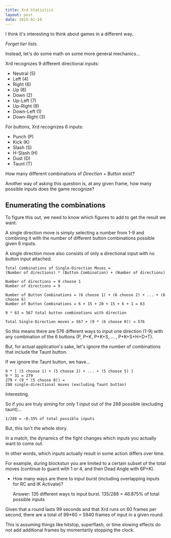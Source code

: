 ```yaml
---
title: Xrd Statistics
layout: post
date: 2015-02-10
---
```


I think it's interesting to think about games in a different way.

_Forget tier lists._

Instead, let's do some math on some more general mechanics...

Xrd recognizes 9 different directional inputs:

* Neutral (5)
* Left (4)
* Right (6)
* Up (8)
* Down (2)
* Up-Left (7)
* Up-Right (9)
* Down-Left (1)
* Down-Right (3)


For buttons, Xrd recognizes 6 inputs:

* Punch (P)
* Kick (K)
* Slash (S)
* H-Slash (H)
* Dust (D)
* Taunt (T)

How many different combinations of _Direction_ + _Button_ exist?

Another way of asking this question is, at any given frame, how many possible inputs
does the game recognize?


## Enumerating the combinations ##

To figure this out, we need to know which figures to add to get the result we want.

A single direction move is simply selecting a number from 1-9 and combining it with
the number of different button combinations possible given 6 inputs. 

A single direction move also consists of only a directional input 
with no button input attached.

	Total Combinations of Single-Direction Moves =
	(Number of directions) * (Button Combination) + (Number of directions)

	Number of directions = 9 choose 1
	Number of directions = 9

	Number of Button Combinations = (6 choose 1) + (6 choose 2) + ... + (6 choose 6)
	Number of Button Combinations = 6 + 15 + 20 + 15 + 6 + 1 = 63

	9 * 63 = 567 total button combinations with direction

	Total Single-Direction moves = 567 + (9 * (6 choose 0)) = 576

So this means there are 576 different ways to input one direction (1-9) 
with any combination of the 6 buttons (P, P+K, P+K+S, ... , P+K+S+H+D+T).

But, for actual application's sake, let's ignore the number of combinations that include the 
Taunt button.

If we ignore the Taunt button, we have...

	9 * [ (5 choose 1) + (5 choose 2) + ... + (5 choose 5) ]
	9 * 31 = 279
	279 + (9 * (5 choose 0)) = 
	288 single-directional moves (excluding Taunt button)

Interesting.

So if you are truly aiming for only 1 input out of the 288 possible (excluding taunt)...

	1/288 = ~0.35% of total possible inputs

But, this isn't the whole story. 

In a match, the dynamics of the fight changes which inputs you actually want to come out. 

In other words, which inputs actually result in some action differs over time.

For example, during blockstun you are limited to a certain subset of the total moves (continue to
guard with 1 or 4, and then Dead Angle with 6P+K).

* How many ways are there to input burst (including overlapping inputs for RC and IK Activate)?

	Answer: 135 different ways to input burst. 135/288 = 46.875% of total possible inputs

Given that a round lasts 99 seconds and that Xrd runs on 60 frames per second, there are a total
of 99*60 = 5940 frames of input in a given round.

This is assuming things like hitstop, superflash, or time slowing effects do not add additional
frames by momentarily stopping the clock. 
